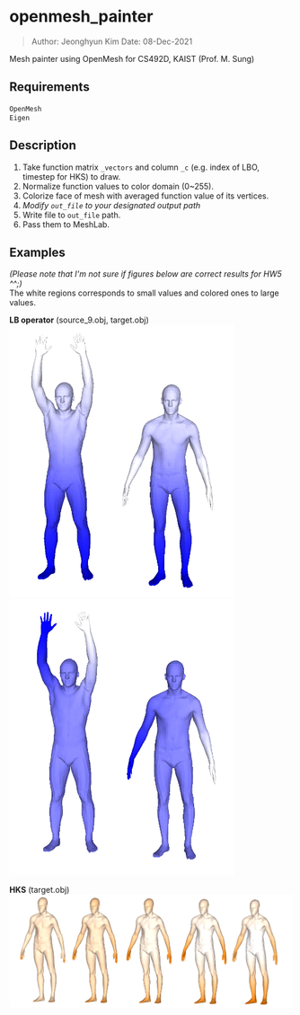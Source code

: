 # openmesh_painter
> Author: Jeonghyun Kim 
> Date: 08-Dec-2021

Mesh painter using OpenMesh for CS492D, KAIST (Prof. M. Sung)

## Requirements
```
OpenMesh
Eigen
```

## Description
1. Take function matrix `_vectors` and column `_c` (e.g. index of LBO, timestep for HKS) to draw. 
2. Normalize function values to color domain (0~255).
3. Colorize face of mesh with averaged function value of its vertices. 
4. *Modify `out_file` to your designated output path*
5. Write file to `out_file` path.
6. Pass them to MeshLab.

## Examples
*(Please note that I'm not sure if figures below are correct results for HW5 ^^;)*  
The white regions corresponds to small values and colored ones to large values. 

**LB operator** (source_9.obj, target.obj)<br>
<img src="./lambda_0.PNG" width="400px"> <img src="./lambda_2.PNG" width="400px">

**HKS** (target.obj) <br>
<img src="./target_hks.PNG" width="800px">
